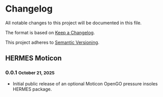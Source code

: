 # Changelog

All notable changes to this project will be documented in this file.

The format is based on [Keep a Changelog](https://keepachangelog.com/en/1.0.0/).

This project adheres to [Semantic Versioning](https://semver.org/spec/v2.0.0.html).

## HERMES Moticon

### 0.0.1 <small>October 21, 2025</small>
- Initial public release of an optional Moticon OpenGO pressure insoles HERMES package.
